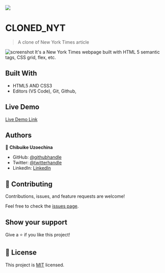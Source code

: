 ![](https://img.shields.io/badge/Microverse-blueviolet)

# CLONED_NYT

> A clone of New York Times article

![screenshot](..\assets\image\ProjectScreenShot.jpg)
It's a New York Times webpage built with HTML 5 semantic tags, CSS grid, flex, etc.

## Built With

- HTML5 AND CSS3
- Editors (VS Code), Git, Github,

## Live Demo

[Live Demo Link](https://chike1990.github.io/cloned_NYT/)

## Authors

👤 **Chibuike Uzoechina**

- GitHub: [@githubhandle](https://github.com/Chike1990)
- Twitter: [@twitterhandle](https://twitter.com/@ChibuikeUzoechi)
- LinkedIn: [LinkedIn](https://www.linkedin.com/in/chibuike-uzoechina-630857102)

## 🤝 Contributing

Contributions, issues, and feature requests are welcome!

Feel free to check the [issues page](issues/).

## Show your support

Give a ⭐️ if you like this project!

## 📝 License

This project is [MIT](https://github.com/Chike1990/cloned_NYT/blob/master/LICENSE) licensed.
